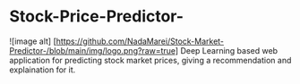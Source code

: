 # Stock-Price-Predictor-
![image alt] [https://github.com/NadaMarei/Stock-Market-Predictor-/blob/main/img/logo.png?raw=true]
Deep Learning based web application for predicting stock market prices, giving a recommendation and explaination for it.

